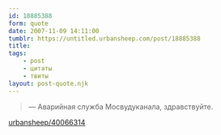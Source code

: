 ```yaml
---
id: 18885388
form: quote
date: 2007-11-09 14:11:00
tumblr: https://untitled.urbansheep.com/post/18885388
title: 
tags:
    - post
    - цитаты
    - твиты
layout: post-quote.njk
---
```


<blockquote>
—&nbsp;Аварийная служба Мосвудуканала, здравствуйте.
</blockquote>

<a href="http://twitter.com/urbansheep/statuses/400663142">urbansheep/40066314</a>
